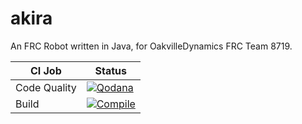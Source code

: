 # akira

An FRC Robot written in Java, for OakvilleDynamics FRC Team 8719.

| CI Job       | Status                                                                                                                                                                                |
| ------------ | ------------------------------------------------------------------------------------------------------------------------------------------------------------------------------------- |
| Code Quality | [![Qodana](https://github.com/garrettsummerfi3ld/akira/actions/workflows/code_quality.yml/badge.svg)](https://github.com/garrettsummerfi3ld/akira/actions/workflows/code_quality.yml) |
| Build        | [![Compile](https://github.com/garrettsummerfi3ld/akira/actions/workflows/gradle.yml/badge.svg)](https://github.com/garrettsummerfi3ld/akira/actions/workflows/gradle.yml)            |
